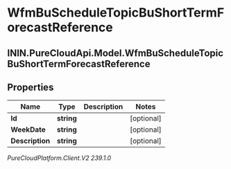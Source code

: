 # WfmBuScheduleTopicBuShortTermForecastReference

## ININ.PureCloudApi.Model.WfmBuScheduleTopicBuShortTermForecastReference

## Properties

|Name | Type | Description | Notes|
|------------ | ------------- | ------------- | -------------|
| **Id** | **string** |  | [optional] |
| **WeekDate** | **string** |  | [optional] |
| **Description** | **string** |  | [optional] |



_PureCloudPlatform.Client.V2 239.1.0_
